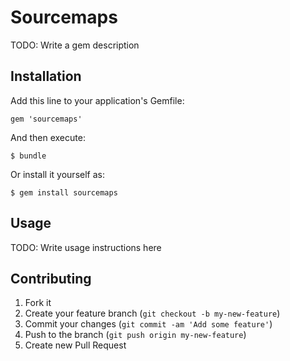 # Sourcemaps

TODO: Write a gem description

## Installation

Add this line to your application's Gemfile:

    gem 'sourcemaps'

And then execute:

    $ bundle

Or install it yourself as:

    $ gem install sourcemaps

## Usage

TODO: Write usage instructions here

## Contributing

1. Fork it
2. Create your feature branch (`git checkout -b my-new-feature`)
3. Commit your changes (`git commit -am 'Add some feature'`)
4. Push to the branch (`git push origin my-new-feature`)
5. Create new Pull Request
